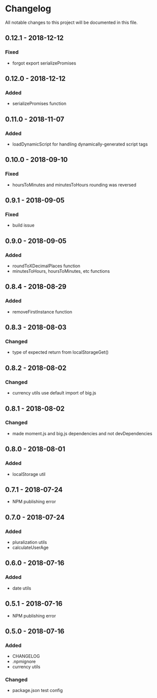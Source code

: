 # Changelog
All notable changes to this project will be documented in this file.

## 0.12.1 - 2018-12-12
### Fixed
- forgot export serializePromises

## 0.12.0 - 2018-12-12
### Added
- serializePromises function

## 0.11.0 - 2018-11-07
### Added
- loadDynamicScript for handling dynamically-generated script tags

## 0.10.0 - 2018-09-10
### Fixed
- hoursToMinutes and minutesToHours rounding was reversed

## 0.9.1 - 2018-09-05
### Fixed
- build issue

## 0.9.0 - 2018-09-05
### Added
- roundToXDecimalPlaces function
- minutesToHours, hoursToMinutes, etc functions

## 0.8.4 - 2018-08-29
### Added
- removeFirstInstance function

## 0.8.3 - 2018-08-03
### Changed
- type of expected return from localStorageGet()

## 0.8.2 - 2018-08-02
### Changed
- currency utils use default import of big.js

## 0.8.1 - 2018-08-02
### Changed
- made moment.js and big.js dependencies and not devDependencies

## 0.8.0 - 2018-08-01
### Added
- localStorage util

## 0.7.1 - 2018-07-24
- NPM publishing error

## 0.7.0 - 2018-07-24
### Added
- pluralization utils
- calculateUserAge

## 0.6.0 - 2018-07-16
### Added
- date utils

## 0.5.1 - 2018-07-16
- NPM publishing error

## 0.5.0 - 2018-07-16
### Added
- CHANGELOG
- .npmignore
- currency utils

### Changed
- package.json test config
